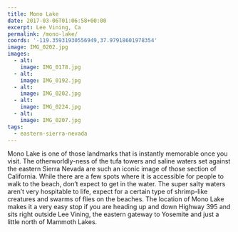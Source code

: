 ```yaml
---
title: Mono Lake
date: 2017-03-06T01:06:58+00:00
excerpt: Lee Vining, Ca
permalink: /mono-lake/
coords: '-119.35931930556949,37.97918601978354'
image: IMG_0202.jpg
images:
  - alt: 
    image: IMG_0178.jpg
  - alt: 
    image: IMG_0192.jpg
  - alt: 
    image: IMG_0202.jpg
  - alt: 
    image: IMG_0224.jpg
  - alt: 
    image: IMG_0207.jpg
tags:
  - eastern-sierra-nevada
---
```

<p>Mono Lake is one of those landmarks that is instantly memorable once you visit. The otherworldly-ness of the tufa towers and saline waters set against the eastern Sierra Nevada are such an iconic image of those section of California. While there are a few spots where it is accessible for people to walk to the beach, don’t expect to get in the water. The super salty waters aren’t very hospitable to life, expect for a certain type of shrimp-like creatures and swarms of flies on the beaches. The location of Mono Lake makes it a very easy stop if you are heading up and down Highway 395 and sits right outside Lee Vining, the eastern gateway to Yosemite and just a little north of Mammoth Lakes.</p>

